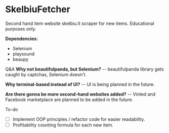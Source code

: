 # SkelbiuFetcher
Second hand item website skelbiu.lt scraper for new items.
Educational purposes only.

**Dependencies:**
- Selenium
- playsound
- beaupy

Q&A
**Why not beautifulpanda, but Selenium?**
-- beautifulpanda library gets caught by captchas, Selenium doesn't.

**Why terminal-based instead of UI?**
-- UI is being planned in the future.

**Are there gonna be more second-hand websites added?**
-- Vinted and Facebook marketplace are planned to be added in the future.

To-do
- [ ] Implement OOP principles / refactor code for easier readability.
- [ ] Profitability counting formula for each new item.
